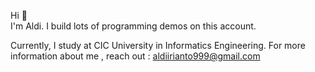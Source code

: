 Hi 👋  
I'm Aldi. I build lots of programming demos on this account.

Currently, I study at CIC University in Informatics Engineering.
For more information about me , reach out : aldiirianto999@gmail.com

<!--
**aldiirianto/aldiirianto** is a ✨ _special_ ✨ repository because its `README.md` (this file) appears on your GitHub profile.

Here are some ideas to get you started:

- 🔭 I’m currently working on ...
- 🌱 I’m currently learning ...
- 👯 I’m looking to collaborate on ...
- 🤔 I’m looking for help with ...
- 💬 Ask me about ...
- 📫 How to reach me: ...
- 😄 Pronouns: ...
- ⚡ Fun fact: ...
-->
